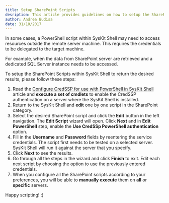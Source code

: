 ```yaml
---
title: Setup SharePoint Scripts
desription: This article provides guidelines on how to setup the SharePoint Scripts within SysKit Shell to return the desired results.
author: Andrea Budisa
date: 31/10/2017
---
```

In some cases, a PowerShell script within SysKit Shell may need to access resources outside the remote server machine. This requires the credentials to be delegated to the target machine.

For example, when the data from SharePoint server are retrieved and a dedicated SQL Server instance needs to be accessed.

To setup the SharePoint Scripts within SysKit Shell to return the desired results, please follow these steps:

1. Read the [Configure CredSSP for use with PowerShell in SysKit Shell](#internal/troubleshooting/credssp-for-use-with-powershell) article and __execute a set of cmdlets__ to enable the CredSSP authentication on a server where the SysKit Shell is installed.
2. Return to the SysKit Shell and __edit__ one by one script in the SharePoint category.
3. Select the desired SharePoint script and click the __Edit__ button in the left navigation. The __Edit Script__ wizard will open. Click __Next__ and in __Edit PowerShell__ step, enable the __Use CredSSp PowerShell authentication__ option.
4. Fill in the __Username__ and __Password__ fields by reentering the service credentials. The script first needs to be tested on a selected server. SysKit Shell will run it against the server that you specify.
5. Click __Next__ to see the results.
6. Go through all the steps in the wizard and click __Finish__ to exit. Edit each next script by choosing the option to use the previously entered credentials.
7. When you configure all the SharePoint scripts according to your preferences, you will be able to __manually execute__ them on __all__ or __specific__ servers.

Happy scripting! :)